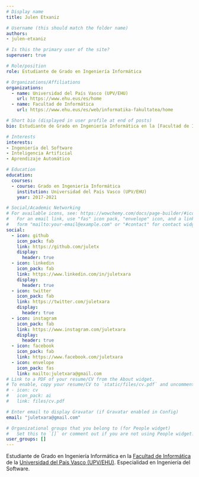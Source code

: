 ```yaml
---
# Display name
title: Julen Etxaniz

# Username (this should match the folder name)
authors:
- julen-etxaniz

# Is this the primary user of the site?
superuser: true

# Role/position
role: Estudiante de Grado en Ingeniería Informática

# Organizations/Affiliations
organizations:
  - name: Universidad del País Vasco (UPV/EHU)
    url: https://www.ehu.eus/es/home
  - name: Facultad de Informática
    url: https://www.ehu.eus/es/web/informatika-fakultatea/home

# Short bio (displayed in user profile at end of posts)
bio: Estudiante de Grado en Ingeniería Informática en la [Facultad de Informática](https://www.ehu.eus/es/web/informatika-fakultatea/home) de la [Universidad del País Vasco (UPV/EHU)](https://www.ehu.eus/es/home). Especialidad en Ingeniería del Software.

# Interests
interests:
- Ingeniería del Software
- Inteligencia Artificial
- Aprendizaje Automático

# Education
education:
  courses:
  - course: Grado en Ingeniería Informática
    institution: Universidad del País Vasco (UPV/EHU)
    year: 2017-2021

# Social/Academic Networking
# For available icons, see: https://wowchemy.com/docs/page-builder/#icons
#   For an email link, use "fas" icon pack, "envelope" icon, and a link in the
#   form "mailto:your-email@example.com" or "#contact" for contact widget.
social:
  - icon: github
    icon_pack: fab
    link: https://github.com/juletx
    display:
      header: true
  - icon: linkedin
    icon_pack: fab
    link: https://www.linkedin.com/in/juletxara
    display:
      header: true
  - icon: twitter
    icon_pack: fab
    link: https://twitter.com/juletxara
    display:
      header: true
  - icon: instagram
    icon_pack: fab
    link: https://www.instagram.com/juletxara
    display:
      header: true
  - icon: facebook
    icon_pack: fab
    link: https://www.facebook.com/juletxara
  - icon: envelope
    icon_pack: fas
    link: mailto:juletxara@gmail.com
# Link to a PDF of your resume/CV from the About widget.
# To enable, copy your resume/CV to `static/files/cv.pdf` and uncomment the lines below.
# - icon: cv
#   icon_pack: ai
#   link: files/cv.pdf

# Enter email to display Gravatar (if Gravatar enabled in Config)
email: "juletxara@gmail.com"

# Organizational groups that you belong to (for People widget)
#   Set this to `[]` or comment out if you are not using People widget.
user_groups: []
---
```


Estudiante de Grado en Ingeniería Informática en la [Facultad de Informática](https://www.ehu.eus/es/web/informatika-fakultatea/home) de la [Universidad del País Vasco (UPV/EHU)](https://www.ehu.eus/es/home). Especialidad en Ingeniería del Software.
